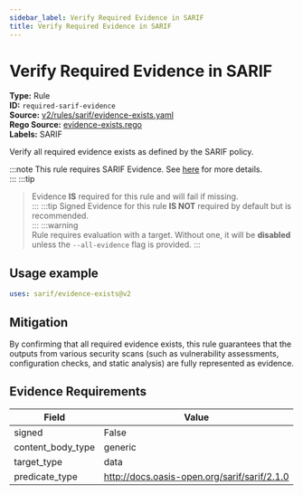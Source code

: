 ```yaml
---
sidebar_label: Verify Required Evidence in SARIF
title: Verify Required Evidence in SARIF
---  
```

# Verify Required Evidence in SARIF  
**Type:** Rule  
**ID:** `required-sarif-evidence`  
**Source:** [v2/rules/sarif/evidence-exists.yaml](https://github.com/scribe-public/sample-policies/blob/main/v2/rules/sarif/evidence-exists.yaml)  
**Rego Source:** [evidence-exists.rego](https://github.com/scribe-public/sample-policies/blob/main/v2/rules/sarif/evidence-exists.rego)  
**Labels:** SARIF  

Verify all required evidence exists as defined by the SARIF policy.

:::note 
This rule requires SARIF Evidence. See [here](/docs/valint/sarif) for more details.  
::: 
:::tip 
> Evidence **IS** required for this rule and will fail if missing.  
::: 
:::tip 
Signed Evidence for this rule **IS NOT** required by default but is recommended.  
::: 
:::warning  
Rule requires evaluation with a target. Without one, it will be **disabled** unless the `--all-evidence` flag is provided.
::: 

## Usage example

```yaml
uses: sarif/evidence-exists@v2
```

## Mitigation  
By confirming that all required evidence exists, this rule guarantees that the outputs from various security scans  (such as vulnerability assessments, configuration checks, and static analysis) are fully represented as evidence.


## Evidence Requirements  
| Field | Value |
|-------|-------|
| signed | False |
| content_body_type | generic |
| target_type | data |
| predicate_type | http://docs.oasis-open.org/sarif/sarif/2.1.0 |

